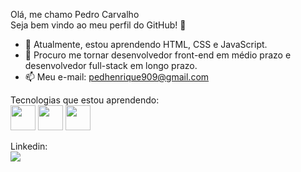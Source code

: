 Olá, me chamo Pedro Carvalho </br>
Seja bem vindo ao meu perfil do GitHub! 👋

- 🌱 Atualmente, estou aprendendo HTML, CSS e JavaScript.
- 👯 Procuro me tornar desenvolvedor front-end em médio prazo e desenvolvedor full-stack em longo prazo.
- 📫 Meu e-mail: pedhenrique909@gmail.com

Tecnologias que estou aprendendo: </br>
<img src="https://cdn.jsdelivr.net/gh/devicons/devicon/icons/html5/html5-plain-wordmark.svg" width="40" height="40"/> <img src="https://cdn.jsdelivr.net/gh/devicons/devicon/icons/css3/css3-plain-wordmark.svg" width="40" height="40"/> <img src="https://cdn.jsdelivr.net/gh/devicons/devicon/icons/javascript/javascript-original.svg" width="40" height="40"/>

Linkedin: </br>
<a href="https://www.linkedin.com/in/pedro-carvalho-67819823b" target="_blank"><img src="https://img.shields.io/badge/-LinkedIn-%230077B5?style=for-the-badge&logo=linkedin&logoColor=white" target="_blank"></a>
